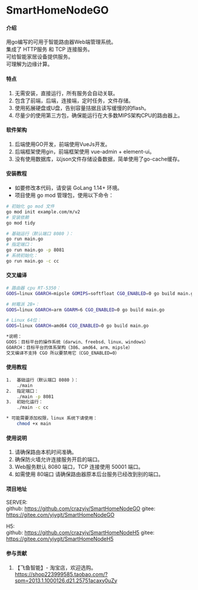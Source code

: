 # SmartHomeNodeGO

#### 介绍

用go编写的可用于智能路由器Web端管理系统。\
集成了 HTTP服务 和 TCP 连接服务。\
可给智能家居设备提供服务。\
可理解为边缘计算。

#### 特点

1. 无需安装，直接运行，所有服务会自动关联。
2. 包含了前端，后端，连接端，定时任务，文件存储。
3. 使用拓展硬盘或U盘，告别容量拮据且读写缓慢的的flash。
4. 尽量少的使用第三方包，确保能运行在大多数MIPS架构CPU的路由器上。

#### 软件架构

1. 后端使用GO开发，前端使用VueJs开发。
2. 后端框架使用gin，前端框架使用 vue-admin + element-ui。
3. 没有使用数据库，以json文件存储设备数据，简单使用了go-cache缓存。

#### 安装教程

* 如要修改本代码，请安装 GoLang 1.14+ 环境。
* 项目使用 go mod 管理包，使用以下命令：

``` bash
# 初始化 go mod 文件
go mod init example.com/m/v2
# 安装依赖
go mod tidy

# 基础运行（默认端口 8080 ）： 
go run main.go
# 指定端口： 
go run main.go -p 8081
# 系统初始化：
go run main.go -c cc
```

#### 交叉编译

``` bash
# 路由器 cpu RT-5350：
GOOS=linux GOARCH=mipsle GOMIPS=softfloat CGO_ENABLED=0 go build main.go

# 树莓派 2B+：
GOOS=linux GOARCH=arm GOARM=6 CGO_ENABLED=0 go build main.go

# Linux 64位：
GOOS=linux GOARCH=amd64 CGO_ENABLED=0 go build main.go

*说明：
GOOS：目标平台的操作系统（darwin、freebsd、linux、windows） 
GOARCH：目标平台的体系架构（386、amd64、arm、mipsle） 
交叉编译不支持 CGO 所以要禁用它（CGO_ENABLED=0）
```


#### 使用教程

``` bash
1.  基础运行（默认端口 8080 ）： 
    ./main 
2.  指定端口：
    ./main -p 8081
3.  初始化运行：
    ./main -c cc

* 可能需要添加权限，linux 系统下请使用：
    chmod +x main
```

#### 使用说明

1. 请确保路由本机时间准确。
2. 确保防火墙允许连接服务开启的端口。
3. Web服务默认 8080 端口，TCP 连接使用 50001 端口。
4. 如需使用 80端口 请确保路由器原本后台服务已经改到别的端口。


#### 项目地址

SERVER: \
github: https://github.com/crazyjy/SmartHomeNodeGO
gitee: https://gitee.com/yjygit/SmartHomeNodeGO

H5: \
github: https://github.com/crazyjy/SmartHomeNodeH5 
gitee: https://gitee.com/yjygit/SmartHomeNodeH5


#### 参与贡献

1.  【飞鱼智能】- 淘宝店，欢迎选购。\
https://shop223999585.taobao.com/?spm=2013.1.1000126.d21.25751acaxy0uZy
